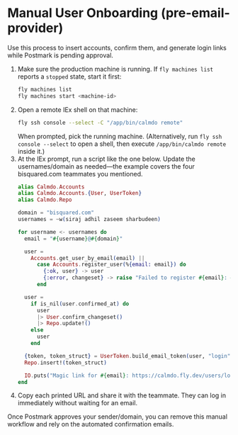 # Manual User Onboarding (pre-email-provider)

Use this process to insert accounts, confirm them, and generate login links while Postmark is pending approval.

1. Make sure the production machine is running. If `fly machines list` reports a `stopped` state, start it first:
   ```bash
   fly machines list
   fly machines start <machine-id>
   ```
2. Open a remote IEx shell on that machine:
   ```bash
   fly ssh console --select -C "/app/bin/calmdo remote"
   ```
   When prompted, pick the running machine. (Alternatively, run `fly ssh console --select` to open a shell, then execute `/app/bin/calmdo remote` inside it.)
3. At the IEx prompt, run a script like the one below. Update the usernames/domain as needed—the example covers the four bisquared.com teammates you mentioned.
   ```elixir
   alias Calmdo.Accounts
   alias Calmdo.Accounts.{User, UserToken}
   alias Calmdo.Repo

   domain = "bisquared.com"
   usernames = ~w(siraj adhil zaseem sharbudeen)

   for username <- usernames do
     email = "#{username}@#{domain}"

     user =
       Accounts.get_user_by_email(email) ||
         case Accounts.register_user(%{email: email}) do
           {:ok, user} -> user
           {:error, changeset} -> raise "Failed to register #{email}: #{inspect(changeset.errors)}"
         end

     user =
       if is_nil(user.confirmed_at) do
         user
         |> User.confirm_changeset()
         |> Repo.update!()
       else
         user
       end

     {token, token_struct} = UserToken.build_email_token(user, "login")
     Repo.insert!(token_struct)

     IO.puts("Magic link for #{email}: https://calmdo.fly.dev/users/log-in/#{token}")
   end
   ```
4. Copy each printed URL and share it with the teammate. They can log in immediately without waiting for an email.

Once Postmark approves your sender/domain, you can remove this manual workflow and rely on the automated confirmation emails.
